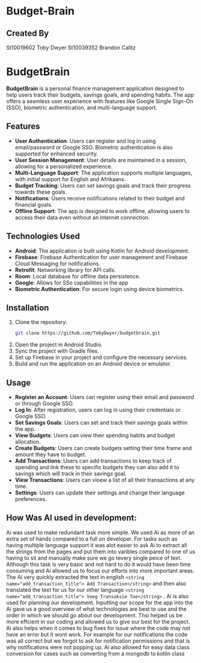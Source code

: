 # Budget-Brain

## Created By
St10019602 Toby Dwyer St10039352 Brandon Calitz

# BudgetBrain

**BudgetBrain** is a personal finance management application designed to help users track their budgets, savings goals, and spending habits. The app offers a seamless user experience with features like Google Single Sign-On (SSO), biometric authentication, and multi-language support.

## Features

- **User Authentication**: Users can register and log in using email/password or Google SSO. Biometric authentication is also supported for enhanced security.
- **User Session Management**: User details are maintained in a session, allowing for a personalized experience.
- **Multi-Language Support**: The application supports multiple languages, with initial support for English and Afrikaans.
- **Budget Tracking**: Users can set savings goals and track their progress towards these goals.
- **Notifications**: Users receive notifications related to their budget and financial goals.
- **Offline Support**: The app is designed to work offline, allowing users to access their data even without an internet connection.

## Technologies Used

- **Android**: The application is built using Kotlin for Android development.
- **Firebase**: Firebase Authentication for user management and Firebase Cloud Messaging for notifications.
- **Retrofit**: Networking library for API calls.
- **Room**: Local database for offline data persistence.
- **Google**: Allows for SSo capabilities in the app
- **Biometric Authentication**: For secure login using device biometrics.

## Installation

1. Clone the repository:
   ```bash
   git clone https://github.com/TobyDwyer/budgetbrain.git
2. Open the project in Android Studio.
3. Sync the project with Gradle files.
4. Set up Firebase in your project and configure the necessary services.
5. Build and run the application on an Android device or emulator.

## Usage

- **Register an Account**: Users can register using their email and password or through Google SSO.
- **Log In**: After registration, users can log in using their credentials or Google SSO.
- **Set Savings Goals**: Users can set and track their savings goals within the app.
- **View Budgets**: Users can view their spending habits and budget allocation.
- **Create Budgets**: Users can create budgets setting their time frame and amount they have to budget.
- **Add Transactions**: Users can add transactions to keep track of spending and link these to specific budgets they can also add it to savings which will track in their savings goal.
- **View Transactions**: Users can vioew a list of all their transactions at any time.
- **Settings**: Users can update their settings and change their language preferences.

## How Was AI used in development:

Ai was used to make redundant task more simple. We used Ai as more of an extra set of hands compared to a full on developer. For tasks such as having multiple language support it was alot easier to ask Ai to extract all the strings from the pages and put them into varibles compared to one of us having to sit and manually make sure we go tevery single peice of text. Although this task is very basic and not hard to do it would have been time consuming and Ai allowed us to focus our efforts into more important areas. The Ai very quickly extracted the text in english ``` <string name="add_transaction_title"> Add Transaction</string> ``` and then also translated the text for us for our other language ``` <string name="add_transaction_title"> Voeg Transaksie Toe</string> ``` .  Ai is also used for planning our development. Inputting our scope for the app into the Ai gave us a good overview of what technologies are best to use and the order in which we should go about our development. Thsi helped us be more effcient in our coding and allowed us to give our best for the project. Ai also helps when it comes to bug fixes for issue where the code may not have an error but it wont work. For example for our notifications the code was all correct but we forgot to ask for notification permissions and that is why notifications were not popping up. Ai also allowed for easy data class conversion for cases such as converting from a mongodb to kotlin class



